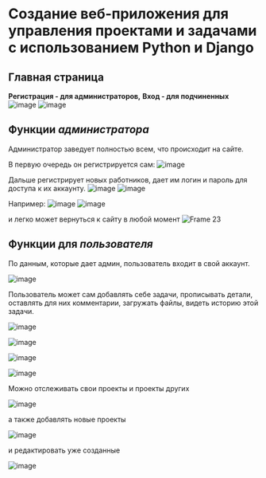 # Cоздание веб-приложения для управления проектами и задачами с использованием Python и Django

## Главная страница 
**Регистрация - для администраторов,**
**Вход - для подчиненных**
![image](https://github.com/user-attachments/assets/9730be56-74fe-4da9-bb1b-a5091f7a5e46)
![image](https://github.com/user-attachments/assets/de96270c-344c-4362-ba58-744e9317eff1)


## Функции ***администратора***

Администратор заведует полностью всем, что происходит на сайте.

В первую очередь он регистрируется сам:
![image](https://github.com/user-attachments/assets/9abdba52-5ea1-4fa5-ad19-adf1a208bbd6)

Дальше регистрирует новых работников, дает им логин и пароль для доступа к их аккаунту.
![image](https://github.com/user-attachments/assets/52a43ef3-8d3a-4e88-a1e7-9e4d0714121d)
![image](https://github.com/user-attachments/assets/25ab201a-eb8d-4b77-8a73-add2522a6f77)

Например:
![image](https://github.com/user-attachments/assets/2bf4bfe2-9bac-421f-b1b6-86d169498378)
![image](https://github.com/user-attachments/assets/4e054e24-27bf-4226-9aa5-4e67a50d5ebd)

и легко может вернуться к сайту в любой момент
![Frame 23](https://github.com/user-attachments/assets/3d184fb9-5fc6-4d82-8dd7-2ebce2b005c6)



## Функции для ***пользователя***

По данным, которые дает админ, пользователь входит в свой аккаунт.

![image](https://github.com/user-attachments/assets/771108c2-1de8-493d-a15b-ca6de3002939)

 Пользователь может сам добавлять себе задачи, прописывать детали, оставлять для них комментарии, загружать файлы, видеть историю этой задачи.
 
![image](https://github.com/user-attachments/assets/6bcf56b6-a193-4bc6-b9a4-4797ce3686f6)

![image](https://github.com/user-attachments/assets/b5b173b0-3e66-4e9f-88de-dc51e3858f05)

![image](https://github.com/user-attachments/assets/43dbce54-ea74-440e-a8ae-72bb71715e96)

![image](https://github.com/user-attachments/assets/da16d266-99e1-4e49-92a8-e997a7aa1a8f)

Можно отслеживать свои проекты и проекты других

![image](https://github.com/user-attachments/assets/7961b43b-c20d-4cbe-99ca-ab00e4c9843d)


а также добавлять новые проекты

![image](https://github.com/user-attachments/assets/b504feaa-7234-4096-aee4-fa26bf35fba5)

и редактировать уже созданные 

![image](https://github.com/user-attachments/assets/9c32e596-33e4-4f5e-a9ce-d45c405e308d)

